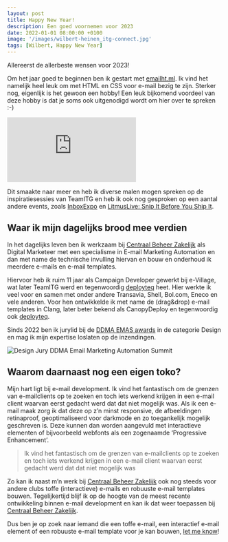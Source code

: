 ```yaml
---
layout: post
title: Happy New Year!
description: Een goed voornemen voor 2023
date: 2022-01-01 08:00:00 +0100
image: '/images/wilbert-heinen_itg-connect.jpg'
tags: [Wilbert, Happy New Year]
---
```


Allereerst de allerbeste wensen voor 2023!

Om het jaar goed te beginnen ben ik gestart met [emailht.ml](/home). Ik vind het namelijk heel leuk om met HTML en CSS voor e-mail bezig te zijn. Sterker nog, eigenlijk is het gewoon een hobby! Een leuk bijkomend voordeel van deze hobby is dat je soms ook uitgenodigd wordt om hier over te spreken :-)

<p><iframe src="https://www.youtube.com/embed/alNdmC1Ojtw" frameborder="0" allowfullscreen></iframe></p>

Dit smaakte naar meer en heb ik diverse malen  mogen spreken op de inspiratiesessies van TeamITG en heb ik ook nog gesproken op een aantal andere events, zoals [InboxExpo](https://inboxexpo.com/speaker-profile/wilbert-heinen/) en [LitmusLive: Snip It Before You Ship It](https://www.litmus.com/blog/get-ready-for-litmus-live-week-2020/).

## Waar ik mijn dagelijks brood mee verdien
In het dagelijks leven ben ik werkzaam bij [Centraal Beheer Zakelijk](https://www.centraalbeheer.nl/zakelijk) als Digital Marketeer met een specialisme in E-mail Marketing Automation en dan met name de technische invulling hiervan en bouw en onderhoud ik meerdere e-mails en e-mail templates.

Hiervoor heb ik ruim 11 jaar als Campaign Developer gewerkt bij e-Village, wat later TeamITG werd en tegenwoordig [deployteq](https://deployteq.com/) heet. Hier werkte ik veel voor en samen met onder andere Transavia, Shell, Bol.com, Eneco en vele anderen. Voor hen ontwikkelde ik met name de (drag&drop) e-mail templates in Clang, later beter bekend als CanopyDeploy en tegenwoordig ook [deployteq](https://deployteq.com/).

Sinds 2022 ben ik jurylid bij de [DDMA EMAS awards](https://ddma.nl/kennisbank/inschrijving-van-de-nieuwe-ddma-emas-awards-geopend/) in de categorie Design en mag ik mijn expertise loslaten op de inzendingen.

![Design Jury DDMA Email Marketing Automation Summit]({{site.baseurl}}/images/design-jury_ddma-emas.jpeg)

## Waarom daarnaast nog een eigen toko?
Mijn hart ligt bij e-mail development. Ik vind het fantastisch om de grenzen van e-mailclients op te zoeken en toch iets werkend krijgen in een e-mail client waarvan eerst gedacht werd dat dat niet mogelijk was. Als ik een e-mail maak zorg ik dat deze op z’n minst responsive, de afbeeldingen retinaproof, geoptimaliseerd voor darkmode en zo toegankelijk mogelijk geschreven is. Deze kunnen dan worden aangevuld met interactieve elementen of bijvoorbeeld webfonts als een zogenaamde ‘Progressive Enhancement’.

> Ik vind het fantastisch om de grenzen van e-mailclients op te zoeken en toch iets werkend krijgen in een e-mail client waarvan eerst gedacht werd dat dat niet mogelijk was

 Zo kan ik naast m’n werk bij [Centraal Beheer Zakelijk](https://www.centraalbeheer.nl/zakelijk) ook nog steeds voor andere clubs toffe (interactieve) e-mails en robuuste e-mail templates bouwen. Tegelijkertijd blijf ik op de hoogte van de meest recente ontwikkeling binnen e-mail development en kan ik dat weer toepassen bij [Centraal Beheer Zakelijk](https://www.centraalbeheer.nl/zakelijk).

 Dus ben je op zoek naar iemand die een toffe e-mail, een interactief e-mail element of een robuuste e-mail template voor je kan bouwen, [let me know](/contact)!